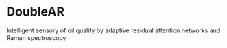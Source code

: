 # DoubleAR
 Intelligent sensory of oil quality by adaptive residual attention networks and Raman spectroscopy
